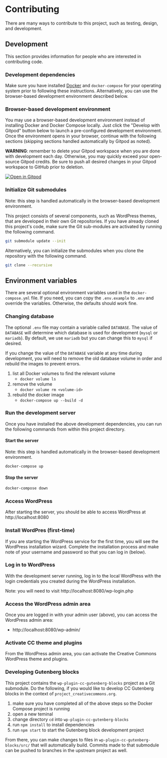 # Contributing

There are many ways to contribute to this project, such as testing, design, and development.


## Development

This section provides information for people who are interested in contributing code.

### Development dependencies

Make sure you have installed [Docker](https://docs.docker.com/get-docker/) and `docker-compose` for your operating system prior to following these instructions. Alternatively, you can use the browser-based development environment described below.

### Browser-based development environment

You may use a browser-based development environment instead of installing Docker and Docker Compose locally. Just click the "Develop with Gitpod" button below to launch a pre-configured development environment. Once the environment opens in your browser, continue with the following sections (skipping sections handled automatically by Gitpod as noted).

**WARNING**: remember to delete your Gitpod workspace when you are done with development each day. Otherwise, you may quickly exceed your open-source Gitpod credits. Be sure to push all desired changes in your Gitpod workspace to GitHub prior to deletion.

[![Open in Gitpod](https://gitpod.io/button/open-in-gitpod.svg)](https://gitpod.io/#https://github.com/creativecommons/project_creativecommons.org)

### Initialize Git submodules

Note: this step is handled automatically in the browser-based development environment.

This project consists of several components, such as WordPress themes, that are developed in their own Git repositories. If you have already cloned this project's code, make sure the Git sub-modules are activated by running the following command.

```sh
git submodule update --init
```

Alternatively, you can initialize the submodules when you clone the repository with the following command.

```sh
git clone --recursive
```

## Environment variables

There are several optional environment variables used in the `docker-compose.yml` file. If you need, you can  copy the `.env.example` to `.env` and override the variables. Otherwise, the defaults should work fine.

### Changing database

The optional `.env` file may contain a variable called `DATABASE`. The value of `DATABASE` will determine which database is used for development (`mysql` or `mariadb`). By default, we use `mariadb` but you can change this to `mysql` if desired.

If you change the value of the `DATABASE` variable at any time during development, you will need to remove the old database volume in order and rebuild the images to prevent errors.

1. list all Docker volumes to find the relevant volume
    - `docker volume ls`
2. remove the volume
    - `docker volume rm <volume-id>`
3. rebuild the docker image
    - `docker-compose up --build -d`

### Run the development server

Once you have installed the above development dependencies, you can run the following commands from within this project directory.

#### Start the server

Note: this step is handled automatically in the browser-based development environment.

```sh
docker-compose up
```

#### Stop the server

```sh
docker-compose down
```

### Access WordPress

After starting the server, you should be able to access WordPress at http://localhost:8080

### Install WordPres (first-time)

If you are starting the WordPress service for the first time, you will see the WordPress installation wizard. Complete the installation process and make note of your username and password so that you can log in (below).


### Log in to WordPress

With the development server running, log in to the local WordPress with the login credentials you created during the WordPress installation.

Note: you will need to visit http://localhost:8080/wp-login.php


### Access the WordPress admin area

Once you are logged in with your admin user (above), you can access the WordPress admin area:

- http://localhost:8080/wp-admin/


### Activate CC theme and plugins

From the WordPress admin area, you can activate the Creative Commons WordPress theme and plugins.

### Developing Gutenberg blocks

This project contains the `wp-plugin-cc-gutenberg-blocks` project as a Git submodule. Do the following, if you would like to develop CC Gutenberg blocks in the context of `project_creativecommons.org`.

1. make sure you have completed all of the above steps so the Docker Compose project is running
2. open a new teminal
3. change directory `cd` into `wp-plugin-cc-gutenberg-blocks`
4. run `npm install` to install dependencies
5. run `npm start` to start the Gutenberg block development project

From there, you can make changes to files in `wp-plugin-cc-gutenberg-blocks/src/` that will automatically build. Commits made to that submodule can be pushed to branches in the upstream project as well.
